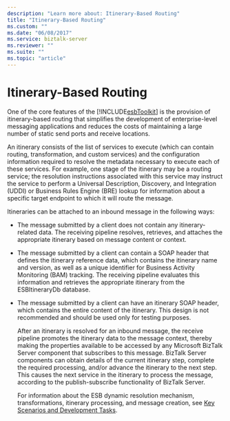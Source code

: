 ```yaml
---
description: "Learn more about: Itinerary-Based Routing"
title: "Itinerary-Based Routing"
ms.custom: ""
ms.date: "06/08/2017"
ms.service: biztalk-server
ms.reviewer: ""
ms.suite: ""
ms.topic: "article"
---
```

# Itinerary-Based Routing
One of the core features of the [!INCLUDE[esbToolkit](../includes/esbtoolkit-md.md)] is the provision of itinerary-based routing that simplifies the development of enterprise-level messaging applications and reduces the costs of maintaining a large number of static send ports and receive locations.  
  
 An itinerary consists of the list of services to execute (which can contain routing, transformation, and custom services) and the configuration information required to resolve the metadata necessary to execute each of these services. For example, one stage of the itinerary may be a routing service; the resolution instructions associated with this service may instruct the service to perform a Universal Description, Discovery, and Integration (UDDI) or Business Rules Engine (BRE) lookup for information about a specific target endpoint to which it will route the message.  
  
 Itineraries can be attached to an inbound message in the following ways:  
  
- The message submitted by a client does not contain any itinerary-related data. The receiving pipeline resolves, retrieves, and attaches the appropriate itinerary based on message content or context.  
  
- The message submitted by a client can contain a SOAP header that defines the itinerary reference data, which contains the itinerary name and version, as well as a unique identifier for Business Activity Monitoring (BAM) tracking. The receiving pipeline evaluates this information and retrieves the appropriate itinerary from the ESBItineraryDb database.  
  
- The message submitted by a client can have an itinerary SOAP header, which contains the entire content of the itinerary. This design is not recommended and should be used only for testing purposes.  
  
  After an itinerary is resolved for an inbound message, the receive pipeline promotes the itinerary data to the message context, thereby making the properties available to be accessed by any Microsoft BizTalk Server component that subscribes to this message. BizTalk Server components can obtain details of the current itinerary step, complete the required processing, and/or advance the itinerary to the next step. This causes the next service in the itinerary to process the message, according to the publish-subscribe functionality of BizTalk Server.  
  
  For information about the ESB dynamic resolution mechanism, transformations, itinerary processing, and message creation, see [Key Scenarios and Development Tasks](../esb-toolkit/key-scenarios-and-development-tasks.md).
